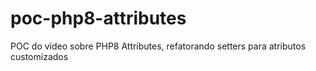# poc-php8-attributes
POC do vídeo sobre PHP8 Attributes, refatorando setters para atributos customizados
